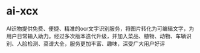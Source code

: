 # ai-xcx
AI识物提供免费、便捷、精准的ocr文字识别服务，将图片转化为可编辑文字，为用户日常输入助力。经过多次版本迭代升级，并加入菜品、植物、动物、车辆识别、人脸检测、菜谱大全，服务更加丰富、趣味，深受广大用户好评
